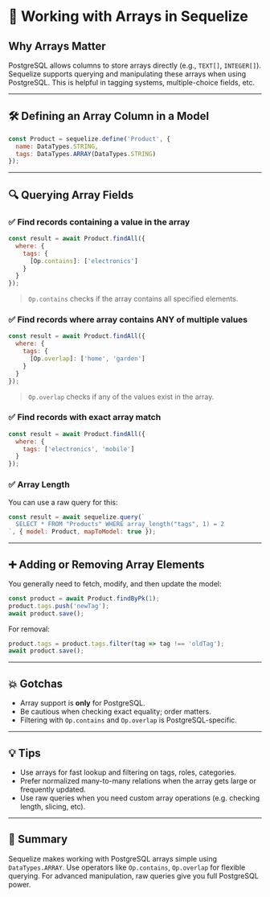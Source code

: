 # 🧩 Working with Arrays in Sequelize

## Why Arrays Matter
PostgreSQL allows columns to store arrays directly (e.g., `TEXT[]`, `INTEGER[]`). Sequelize supports querying and manipulating these arrays when using PostgreSQL. This is helpful in tagging systems, multiple-choice fields, etc.

---

## 🛠️ Defining an Array Column in a Model
```js
const Product = sequelize.define('Product', {
  name: DataTypes.STRING,
  tags: DataTypes.ARRAY(DataTypes.STRING)
});
```

---

## 🔍 Querying Array Fields

### ✅ Find records containing a value in the array
```js
const result = await Product.findAll({
  where: {
    tags: {
      [Op.contains]: ['electronics']
    }
  }
});
```
> `Op.contains` checks if the array contains all specified elements.

### ✅ Find records where array contains ANY of multiple values
```js
const result = await Product.findAll({
  where: {
    tags: {
      [Op.overlap]: ['home', 'garden']
    }
  }
});
```
> `Op.overlap` checks if any of the values exist in the array.

### ✅ Find records with exact array match
```js
const result = await Product.findAll({
  where: {
    tags: ['electronics', 'mobile']
  }
});
```

### ✅ Array Length
You can use a raw query for this:
```js
const result = await sequelize.query(`
  SELECT * FROM "Products" WHERE array_length("tags", 1) = 2
`, { model: Product, mapToModel: true });
```

---

## ➕ Adding or Removing Array Elements
You generally need to fetch, modify, and then update the model:
```js
const product = await Product.findByPk(1);
product.tags.push('newTag');
await product.save();
```

For removal:
```js
product.tags = product.tags.filter(tag => tag !== 'oldTag');
await product.save();
```

---

## 💥 Gotchas
- Array support is **only** for PostgreSQL.
- Be cautious when checking exact equality; order matters.
- Filtering with `Op.contains` and `Op.overlap` is PostgreSQL-specific.

---

## 💡 Tips
- Use arrays for fast lookup and filtering on tags, roles, categories.
- Prefer normalized many-to-many relations when the array gets large or frequently updated.
- Use raw queries when you need custom array operations (e.g. checking length, slicing, etc).

---

## 🧠 Summary
Sequelize makes working with PostgreSQL arrays simple using `DataTypes.ARRAY`. Use operators like `Op.contains`, `Op.overlap` for flexible querying. For advanced manipulation, raw queries give you full PostgreSQL power.

